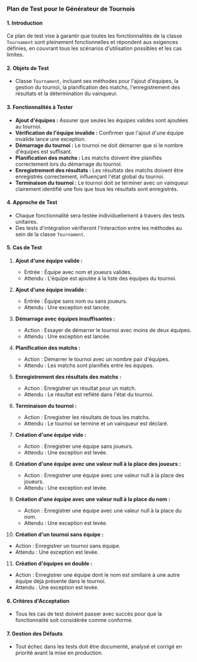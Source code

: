 ### Plan de Test pour le Générateur de Tournois

#### 1. Introduction
Ce plan de test vise à garantir que toutes les fonctionnalités de la classe `Tournament` sont pleinement fonctionnelles et répondent aux exigences définies, en couvrant tous les scénarios d'utilisation possibles et les cas limites.

#### 2. Objets de Test
- Classe `Tournament`, incluant ses méthodes pour l'ajout d'équipes, la gestion du tournoi, la planification des matchs, l'enregistrement des résultats et la détermination du vainqueur.

#### 3. Fonctionnalités à Tester
- **Ajout d'équipes :** Assurer que seules les équipes valides sont ajoutées au tournoi.
- **Vérification de l'équipe invalide :** Confirmer que l'ajout d'une équipe invalide lance une exception.
- **Démarrage du tournoi :** Le tournoi ne doit démarrer que si le nombre d'équipes est suffisant.
- **Planification des matchs :** Les matchs doivent être planifiés correctement lors du démarrage du tournoi.
- **Enregistrement des résultats :** Les résultats des matchs doivent être enregistrés correctement, influençant l'état global du tournoi.
- **Terminaison du tournoi :** Le tournoi doit se terminer avec un vainqueur clairement identifié une fois que tous les résultats sont enregistrés.

#### 4. Approche de Test
- Chaque fonctionnalité sera testée individuellement à travers des tests unitaires.
- Des tests d'intégration vérifieront l'interaction entre les méthodes au sein de la classe `Tournament`.

#### 5. Cas de Test
1. **Ajout d'une équipe valide :**
   - Entrée : Équipe avec nom et joueurs valides.
   - Attendu : L'équipe est ajoutée à la liste des équipes du tournoi.

2. **Ajout d'une équipe invalide :**
   - Entrée : Équipe sans nom ou sans joueurs.
   - Attendu : Une exception est lancée.

3. **Démarrage avec équipes insuffisantes :**
   - Action : Essayer de démarrer le tournoi avec moins de deux équipes.
   - Attendu : Une exception est lancée.

4. **Planification des matchs :**
   - Action : Démarrer le tournoi avec un nombre pair d'équipes.
   - Attendu : Les matchs sont planifiés entre les équipes.

5. **Enregistrement des résultats des matchs :**
   - Action : Enregistrer un résultat pour un match.
   - Attendu : Le résultat est reflété dans l'état du tournoi.

6. **Terminaison du tournoi :**
   - Action : Enregistrer les résultats de tous les matchs.
   - Attendu : Le tournoi se termine et un vainqueur est déclaré.

7. **Création d'une équipe vide :**
   - Action : Enregistrer une équipe sans joueurs.
   - Attendu : Une exception est levée.

8. **Création d'une équipe avec une valeur null à la place des joueurs :**
   - Action : Enregistrer une équipe avec une valeur null à la place des joueurs.
   - Attendu : Une exception est levée.

9. **Création d'une équipe avec une valeur null à la place du nom :**
   - Action : Enregistrer une équipe avec une valeur null à la place du nom.
   - Attendu : Une exception est levée.

10. **Création d'un tournoi sans équipe :**
   - Action : Enregistrer un tournoi sans équipe.
   - Attendu : Une exception est levée.

11. **Création d'équipes en double :**
   - Action : Enregistrer une équipe dont le nom est similaire à une autre équipe déjà présente dans le tournoi.
   - Attendu : Une exception est levée.


#### 6. Critères d'Acceptation
- Tous les cas de test doivent passer avec succès pour que la fonctionnalité soit considérée comme conforme.

#### 7. Gestion des Défauts
- Tout échec dans les tests doit être documenté, analysé et corrigé en priorité avant la mise en production.

